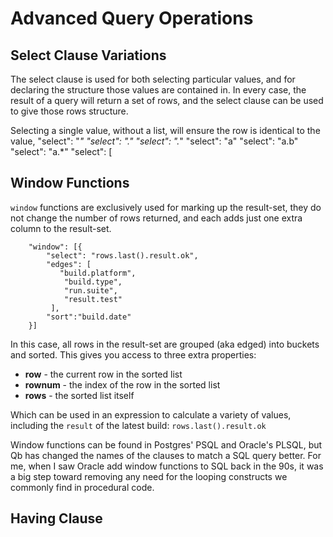 
Advanced Query Operations
=========================

Select Clause Variations
------------------------

The select clause is used for both selecting particular values, and for declaring the structure those values are contained in.  In every case, the result of a query will return a set of rows, and the select clause can be used to give those rows structure.

Selecting a single value, without a list, will ensure the row is identical to the value,
"select": "*"
"select": "."
"select": ".*"
"select": "a"
"select": "a.b"
"select": "a.*"
"select": [ 



Window Functions
----------------


`window` functions are exclusively used for marking up the result-set, they do not change the number of rows returned, and each adds just one extra column to the result-set.

		"window": [{
		    "select": "rows.last().result.ok",
		    "edges": [
		       "build.platform",
		        "build.type",
		        "run.suite",
		        "result.test"
		     ],
		    "sort":"build.date"
		}]

In this case, all rows in the result-set are grouped (aka edged) into buckets and sorted.  This gives you access to three extra properties:

* **row** - the current row in the sorted list
* **rownum** - the index of the row in the sorted list
* **rows** - the sorted list itself

Which can be used in an expression to calculate a variety of values, including the `result` of the latest build: `rows.last().result.ok`

Window functions can be found in Postgres' PSQL and Oracle's PLSQL, but Qb has changed the names of the clauses to match a SQL query better.  For me, when I saw Oracle add window functions to SQL back in the 90s, it was a big step toward removing any need for the looping constructs we commonly find in procedural code.


Having Clause
-------------





